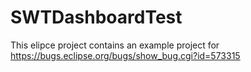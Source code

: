 # SWTDashboardTest
This elipce project contains an example project for https://bugs.eclipse.org/bugs/show_bug.cgi?id=573315

